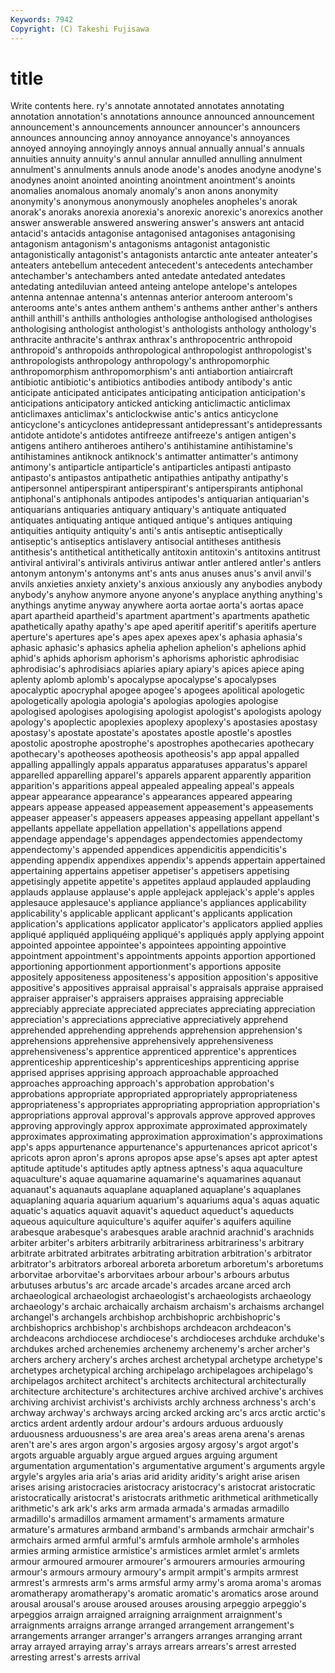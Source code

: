 ```yaml
---
Keywords: 7942 
Copyright: (C) Takeshi Fujisawa
---
```


# title

Write contents here.
ry's annotate annotated annotates
annotating annotation annotation's annotations announce announced announcement announcement's announcements announcer
announcer's announcers announces announcing annoy annoyance annoyance's annoyances annoyed annoying
annoyingly annoys annual annually annual's annuals annuities annuity annuity's annul
annular annulled annulling annulment annulment's annulments annuls anode anode's anodes
anodyne anodyne's anodynes anoint anointed anointing anointment anointment's anoints anomalies
anomalous anomaly anomaly's anon anons anonymity anonymity's anonymous anonymously anopheles
anopheles's anorak anorak's anoraks anorexia anorexia's anorexic anorexic's anorexics another
answer answerable answered answering answer's answers ant antacid antacid's antacids
antagonise antagonised antagonises antagonising antagonism antagonism's antagonisms antagonist antagonistic antagonistically
antagonist's antagonists antarctic ante anteater anteater's anteaters antebellum antecedent antecedent's
antecedents antechamber antechamber's antechambers anted antedate antedated antedates antedating antediluvian
anteed anteing antelope antelope's antelopes antenna antennae antenna's antennas anterior
anteroom anteroom's anterooms ante's antes anthem anthem's anthems anther anther's
anthers anthill anthill's anthills anthologies anthologise anthologised anthologises anthologising anthologist
anthologist's anthologists anthology anthology's anthracite anthracite's anthrax anthrax's anthropocentric anthropoid
anthropoid's anthropoids anthropological anthropologist anthropologist's anthropologists anthropology anthropology's anthropomorphic anthropomorphism
anthropomorphism's anti antiabortion antiaircraft antibiotic antibiotic's antibiotics antibodies antibody antibody's
antic anticipate anticipated anticipates anticipating anticipation anticipation's anticipations anticipatory anticked
anticking anticlimactic anticlimax anticlimaxes anticlimax's anticlockwise antic's antics anticyclone anticyclone's
anticyclones antidepressant antidepressant's antidepressants antidote antidote's antidotes antifreeze antifreeze's antigen
antigen's antigens antihero antiheroes antihero's antihistamine antihistamine's antihistamines antiknock antiknock's
antimatter antimatter's antimony antimony's antiparticle antiparticle's antiparticles antipasti antipasto antipasto's
antipastos antipathetic antipathies antipathy antipathy's antipersonnel antiperspirant antiperspirant's antiperspirants antiphonal
antiphonal's antiphonals antipodes antipodes's antiquarian antiquarian's antiquarians antiquaries antiquary antiquary's
antiquate antiquated antiquates antiquating antique antiqued antique's antiques antiquing antiquities
antiquity antiquity's anti's antis antiseptic antiseptically antiseptic's antiseptics antislavery antisocial
antitheses antithesis antithesis's antithetical antithetically antitoxin antitoxin's antitoxins antitrust antiviral
antiviral's antivirals antivirus antiwar antler antlered antler's antlers antonym antonym's
antonyms ant's ants anus anuses anus's anvil anvil's anvils anxieties
anxiety anxiety's anxious anxiously any anybodies anybody anybody's anyhow anymore
anyone anyone's anyplace anything anything's anythings anytime anyway anywhere aorta
aortae aorta's aortas apace apart apartheid apartheid's apartment apartment's apartments
apathetic apathetically apathy apathy's ape aped aperitif aperitif's aperitifs aperture
aperture's apertures ape's apes apex apexes apex's aphasia aphasia's aphasic
aphasic's aphasics aphelia aphelion aphelion's aphelions aphid aphid's aphids aphorism
aphorism's aphorisms aphoristic aphrodisiac aphrodisiac's aphrodisiacs apiaries apiary apiary's apices
apiece aping aplenty aplomb aplomb's apocalypse apocalypse's apocalypses apocalyptic apocryphal
apogee apogee's apogees apolitical apologetic apologetically apologia apologia's apologias apologies
apologise apologised apologises apologising apologist apologist's apologists apology apology's apoplectic
apoplexies apoplexy apoplexy's apostasies apostasy apostasy's apostate apostate's apostates apostle
apostle's apostles apostolic apostrophe apostrophe's apostrophes apothecaries apothecary apothecary's apotheoses
apotheosis apotheosis's app appal appalled appalling appallingly appals apparatus apparatuses
apparatus's apparel apparelled apparelling apparel's apparels apparent apparently apparition apparition's
apparitions appeal appealed appealing appeal's appeals appear appearance appearance's appearances
appeared appearing appears appease appeased appeasement appeasement's appeasements appeaser appeaser's
appeasers appeases appeasing appellant appellant's appellants appellate appellation appellation's appellations
append appendage appendage's appendages appendectomies appendectomy appendectomy's appended appendices appendicitis
appendicitis's appending appendix appendixes appendix's appends appertain appertained appertaining appertains
appetiser appetiser's appetisers appetising appetisingly appetite appetite's appetites applaud applauded
applauding applauds applause applause's apple applejack applejack's apple's apples applesauce
applesauce's appliance appliance's appliances applicability applicability's applicable applicant applicant's applicants
application application's applications applicator applicator's applicators applied applies appliqué appliquéd
appliquéing appliqué's appliqués apply applying appoint appointed appointee appointee's appointees
appointing appointive appointment appointment's appointments appoints apportion apportioned apportioning apportionment
apportionment's apportions apposite appositely appositeness appositeness's apposition apposition's appositive appositive's
appositives appraisal appraisal's appraisals appraise appraised appraiser appraiser's appraisers appraises
appraising appreciable appreciably appreciate appreciated appreciates appreciating appreciation appreciation's appreciations
appreciative appreciatively apprehend apprehended apprehending apprehends apprehension apprehension's apprehensions apprehensive
apprehensively apprehensiveness apprehensiveness's apprentice apprenticed apprentice's apprentices apprenticeship apprenticeship's apprenticeships
apprenticing apprise apprised apprises apprising approach approachable approached approaches approaching
approach's approbation approbation's approbations appropriate appropriated appropriately appropriateness appropriateness's appropriates
appropriating appropriation appropriation's appropriations approval approval's approvals approve approved approves
approving approvingly approx approximate approximated approximately approximates approximating approximation approximation's
approximations app's apps appurtenance appurtenance's appurtenances apricot apricot's apricots apron
apron's aprons apropos apse apse's apses apt apter aptest aptitude
aptitude's aptitudes aptly aptness aptness's aqua aquaculture aquaculture's aquae aquamarine
aquamarine's aquamarines aquanaut aquanaut's aquanauts aquaplane aquaplaned aquaplane's aquaplanes aquaplaning
aquaria aquarium aquarium's aquariums aqua's aquas aquatic aquatic's aquatics aquavit
aquavit's aqueduct aqueduct's aqueducts aqueous aquiculture aquiculture's aquifer aquifer's aquifers
aquiline arabesque arabesque's arabesques arable arachnid arachnid's arachnids arbiter arbiter's
arbiters arbitrarily arbitrariness arbitrariness's arbitrary arbitrate arbitrated arbitrates arbitrating arbitration
arbitration's arbitrator arbitrator's arbitrators arboreal arboreta arboretum arboretum's arboretums arborvitae
arborvitae's arborvitaes arbour arbour's arbours arbutus arbutuses arbutus's arc arcade
arcade's arcades arcane arced arch archaeological archaeologist archaeologist's archaeologists archaeology
archaeology's archaic archaically archaism archaism's archaisms archangel archangel's archangels archbishop
archbishopric archbishopric's archbishoprics archbishop's archbishops archdeacon archdeacon's archdeacons archdiocese archdiocese's
archdioceses archduke archduke's archdukes arched archenemies archenemy archenemy's archer archer's
archers archery archery's arches archest archetypal archetype archetype's archetypes archetypical
arching archipelago archipelagoes archipelago's archipelagos architect architect's architects architectural architecturally
architecture architecture's architectures archive archived archive's archives archiving archivist archivist's
archivists archly archness archness's arch's archway archway's archways arcing arcked
arcking arc's arcs arctic arctic's arctics ardent ardently ardour ardour's
ardours arduous arduously arduousness arduousness's are area area's areas arena
arena's arenas aren't are's ares argon argon's argosies argosy argosy's
argot argot's argots arguable arguably argue argued argues arguing argument
argumentation argumentation's argumentative argument's arguments argyle argyle's argyles aria aria's
arias arid aridity aridity's aright arise arisen arises arising aristocracies
aristocracy aristocracy's aristocrat aristocratic aristocratically aristocrat's aristocrats arithmetic arithmetical arithmetically
arithmetic's ark ark's arks arm armada armada's armadas armadillo armadillo's
armadillos armament armament's armaments armature armature's armatures armband armband's armbands
armchair armchair's armchairs armed armful armful's armfuls armhole armhole's armholes
armies arming armistice armistice's armistices armlet armlet's armlets armour armoured
armourer armourer's armourers armouries armouring armour's armours armoury armoury's armpit
armpit's armpits armrest armrest's armrests arm's arms armsful army army's
aroma aroma's aromas aromatherapy aromatherapy's aromatic aromatic's aromatics arose around
arousal arousal's arouse aroused arouses arousing arpeggio arpeggio's arpeggios arraign
arraigned arraigning arraignment arraignment's arraignments arraigns arrange arranged arrangement arrangement's
arrangements arranger arranger's arrangers arranges arranging arrant array arrayed arraying
array's arrays arrears arrears's arrest arrested arresting arrest's arrests arrival
